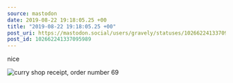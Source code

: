 ```yaml
---
source: mastodon
date: 2019-08-22 19:18:05.25 +00
title: "2019-08-22 19:18:05.25 +00"
post_uri: https://mastodon.social/users/gravely/statuses/102662241337095989
post_id: 102662241337095989
---
```

nice


![curry shop receipt, order number 69](/images/17950557.jpg)

